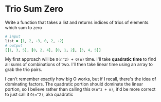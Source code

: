 # Trio Sum Zero

Write a function that takes a list and returns indices of trios of elements which sum to zero

```ruby
# input
list = [1, 2, -3, 0, 2, -2]
# output
[[1, 3, 5], [0, 2, 4], [0, 1, 2], [3, 4, 5]]

```

My first approach will be ```O(n^2) + O(n)``` time. I'll take **quadratic time** to find all sums of combinations of two. I'll then take linear time using an array to grab the trio pairs.

I can't remember exactly how big O works, but if I recall, there's the idea of dominating factors. The quadratic portion should dominate the linear portion, so I believe rather than calling this ```O(n^2 + n)```, it'd be more correct to just call it ```O(n^2)```, aka quadratic
